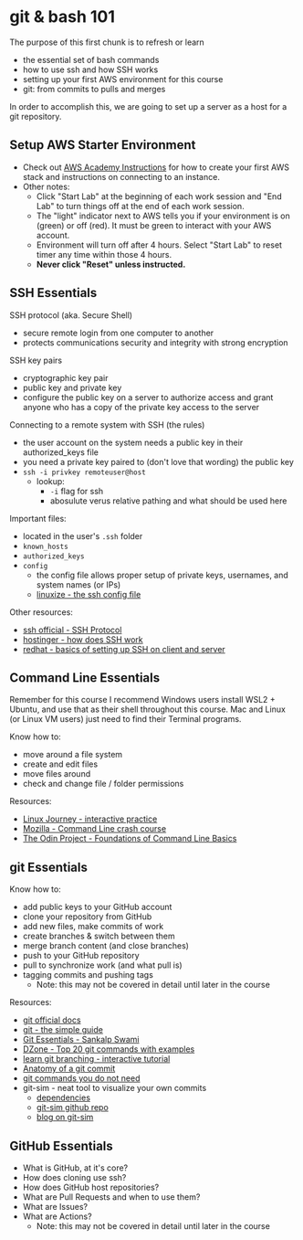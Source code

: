 # git & bash 101

The purpose of this first chunk is to refresh or learn 
- the essential set of bash commands
- how to use ssh and how SSH works
- setting up your first AWS environment for this course
- git: from commits to pulls and merges

In order to accomplish this, we are going to set up a server as a host for a git repository.  

## Setup AWS Starter Environment

- Check out [AWS Academy Instructions](../AWSAcademy.md) for how to create your first AWS stack and instructions on connecting to an instance.  
- Other notes: 
  - Click "Start Lab" at the beginning of each work session and "End Lab" to turn things off at the end of each work session.
  - The "light" indicator next to AWS tells you if your environment is on (green) or off (red).  It must be green to interact with your AWS account.
  - Environment will turn off after 4 hours.  Select "Start Lab" to reset timer any time within those 4 hours.
  - **Never click "Reset" unless instructed.**

## SSH Essentials

SSH protocol (aka. Secure Shell)
- secure remote login from one computer to another
- protects communications security and integrity with strong encryption

SSH key pairs
- cryptographic key pair 
- public key and private key
- configure the public key on a server to authorize access and grant anyone who has a copy of the private key access to the server

Connecting to a remote system with SSH (the rules)
- the user account on the system needs a public key in their authorized_keys file
- you need a private key paired to (don't love that wording) the public key
- `ssh -i privkey remoteuser@host`
  - lookup: 
    - `-i` flag for ssh
    - abosulute verus relative pathing and what should be used here

Important files:
- located in the user's `.ssh` folder
- `known_hosts`
- `authorized_keys`
- `config`
  - the config file allows proper setup of private keys, usernames, and system names (or IPs) 
  - [linuxize - the ssh config file](https://linuxize.com/post/using-the-ssh-config-file/)

Other resources:
- [ssh official - SSH Protocol](https://www.ssh.com/academy/ssh/protocol)
- [hostinger - how does SSH work](https://www.hostinger.com/tutorials/ssh-tutorial-how-does-ssh-work)
- [redhat - basics of setting up SSH on client and server](https://www.redhat.com/sysadmin/access-remote-systems-ssh)

## Command Line Essentials

Remember for this course I recommend Windows users install WSL2 + Ubuntu, and use that as their shell throughout this course.  Mac and Linux (or Linux VM users) just need to find their Terminal programs.

Know how to:
- move around a file system
- create and edit files
- move files around
- check and change file / folder permissions

Resources:
- [Linux Journey - interactive practice](https://notes.siira.io/)
- [Mozilla - Command Line crash course](https://developer.mozilla.org/en-US/docs/Learn/Tools_and_testing/Understanding_client-side_tools/Command_line)
- [The Odin Project - Foundations of Command Line Basics](https://www.theodinproject.com/lessons/foundations-command-line-basics)

## git Essentials

Know how to:
- add public keys to your GitHub account
- clone your repository from GitHub
- add new files, make commits of work
- create branches & switch between them
- merge branch content (and close branches)
- push to your GitHub repository
- pull to synchronize work (and what pull is)
- tagging commits and pushing tags
  - Note: this may not be covered in detail until later in the course

Resources:
- [git official docs](https://git-scm.com/docs/gittutorial)
- [git - the simple guide](https://rogerdudler.github.io/git-guide/)
- [Git Essentials - Sankalp Swami](https://dev.to/sankalpswami1122/git-essentials-4kff)
- [DZone - Top 20 git commands with examples](https://dzone.com/articles/top-20-git-commands-with-examples)
- [learn git branching - interactive tutorial](https://learngitbranching.js.org/?locale=en_US)
- [Anatomy of a git commit](https://blog.thoughtram.io/git/2014/11/18/the-anatomy-of-a-git-commit.html)
- [git commands you do not need](https://myme.no/posts/2023-01-22-git-commands-you-do-not-need.html)
- git-sim - neat tool to visualize your own commits
  - [dependencies](https://docs.manim.community/en/stable/installation/linux.html)
  - [git-sim github repo](https://github.com/initialcommit-com/git-sim)
  - [blog on git-sim](https://initialcommit.com/blog/git-sim) 

## GitHub Essentials

- What is GitHub, at it's core?
- How does cloning use ssh?
- How does GitHub host repositories?
- What are Pull Requests and when to use them?
- What are Issues?
- What are Actions?
  - Note: this may not be covered in detail until later in the course
